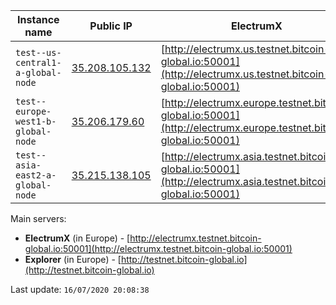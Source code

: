 Instance name | Public IP | ElectrumX | Explorer | Status
--- | --- | --- | --- | ---
`test--us-central1-a-global-node` | [35.208.105.132](35.208.105.132) | [http://electrumx.us.testnet.bitcoin-global.io:50001](http://electrumx.us.testnet.bitcoin-global.io:50001) | [http://explorer.us.testnet.bitcoin-global.io](http://explorer.us.testnet.bitcoin-global.io) | RUNNING
`test--europe-west1-b-global-node` | [35.206.179.60](35.206.179.60) | [http://electrumx.europe.testnet.bitcoin-global.io:50001](http://electrumx.europe.testnet.bitcoin-global.io:50001) | [http://explorer.europe.testnet.bitcoin-global.io](http://explorer.europe.testnet.bitcoin-global.io) | RUNNING
`test--asia-east2-a-global-node` | [35.215.138.105](35.215.138.105) | [http://electrumx.asia.testnet.bitcoin-global.io:50001](http://electrumx.asia.testnet.bitcoin-global.io:50001) | [http://explorer.asia.testnet.bitcoin-global.io](http://explorer.asia.testnet.bitcoin-global.io) | RUNNING

Main servers:

* **ElectrumX** (in Europe) - [http://electrumx.testnet.bitcoin-global.io:50001](http://electrumx.testnet.bitcoin-global.io:50001)
* **Explorer** (in Europe) - [http://testnet.bitcoin-global.io](http://testnet.bitcoin-global.io)


Last update: `16/07/2020 20:08:38`
